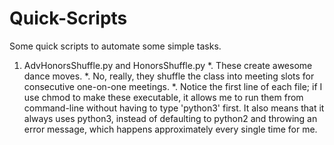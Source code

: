 # Quick-Scripts

Some quick scripts to automate some simple tasks.

1. AdvHonorsShuffle.py and HonorsShuffle.py
  *. These create awesome dance moves.
  *. No, really, they shuffle the class into meeting slots for consecutive one-on-one meetings.
  *. Notice the first line of each file; if I use chmod to make these executable, it allows me to run them from command-line without having to type 'python3' first.  It also means that it always uses python3, instead of defaulting to python2 and throwing an error message, which happens approximately every single time for me.
